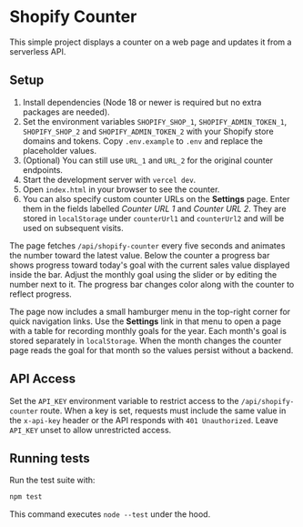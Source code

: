 # Shopify Counter

This simple project displays a counter on a web page and updates it from a serverless API.

## Setup

1. Install dependencies (Node 18 or newer is required but no extra packages are needed).
2. Set the environment variables `SHOPIFY_SHOP_1`, `SHOPIFY_ADMIN_TOKEN_1`, `SHOPIFY_SHOP_2` and `SHOPIFY_ADMIN_TOKEN_2` with your Shopify store domains and tokens. Copy `.env.example` to `.env` and replace the placeholder values.
3. (Optional) You can still use `URL_1` and `URL_2` for the original counter endpoints.
4. Start the development server with `vercel dev`.
5. Open `index.html` in your browser to see the counter.
6. You can also specify custom counter URLs on the **Settings** page. Enter them in the
   fields labelled *Counter URL 1* and *Counter URL 2*. They are stored in
   `localStorage` under `counterUrl1` and `counterUrl2` and will be used on subsequent
   visits.

The page fetches `/api/shopify-counter` every five seconds and animates the number toward the latest value.
Below the counter a progress bar shows progress toward today's goal with the current
sales value displayed inside the bar. Adjust the monthly goal using the slider or by
editing the number next to it. The progress bar changes color along with the counter to reflect progress.

The page now includes a small hamburger menu in the top-right corner for quick navigation links.
Use the **Settings** link in that menu to open a page with a table for recording monthly goals for the year.
Each month's goal is stored separately in `localStorage`. When the month changes the counter page reads the goal for that month so the values persist without a backend.

## API Access

Set the `API_KEY` environment variable to restrict access to the `/api/shopify-counter` route. When a key is set, requests must include the same value in the `x-api-key` header or the API responds with `401 Unauthorized`. Leave `API_KEY` unset to allow unrestricted access.

## Running tests

Run the test suite with:

```bash
npm test
```

This command executes `node --test` under the hood.
